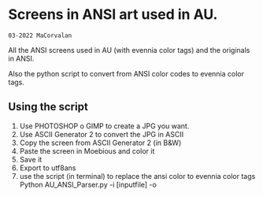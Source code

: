 # Screens in ANSI art used in AU.

`03-2022 MaCorvalan`

All the ANSI screens used in AU (with evennia color tags) and the originals
in ANSI.

Also the python script to convert from ANSI color codes to evennia color tags.

## Using the script

1. Use PHOTOSHOP o GIMP to create a JPG you want.
2. Use ASCII Generator 2 to convert the JPG in ASCII
3. Copy the screen from ASCII Generator 2 (in B&W)
4. Paste the screen in Moebious and color it
5. Save it
6. Export to utf8ans
7. use the script (in terminal) to replace the ansi color to evennia color tags
    Python AU_ANSI_Parser.py -i [inputfile] -o <outputfile>
